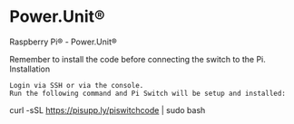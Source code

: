 # Power.Unit®
Raspberry Pi® - Power.Unit®

Remember to install the code before connecting the switch to the Pi.
Installation

    Login via SSH or via the console.
    Run the following command and Pi Switch will be setup and installed:

curl -sSL https://pisupp.ly/piswitchcode | sudo bash
